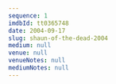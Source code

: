 ```yaml
---
sequence: 1
imdbId: tt0365748
date: 2004-09-17
slug: shaun-of-the-dead-2004
medium: null
venue: null
venueNotes: null
mediumNotes: null
---
```


